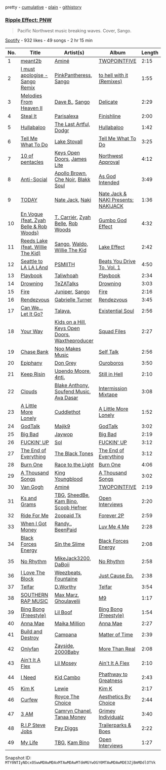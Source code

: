 pretty - [cumulative](/playlists/cumulative/37i9dQZF1DWVKZ0Z9y3Qew.md) - [plain](/playlists/plain/37i9dQZF1DWVKZ0Z9y3Qew) - [githistory](https://github.githistory.xyz/mackorone/spotify-playlist-archive/blob/main/playlists/plain/37i9dQZF1DWVKZ0Z9y3Qew)

### [Ripple Effect: PNW](https://open.spotify.com/playlist/37i9dQZF1DWVKZ0Z9y3Qew)

> Pacific Northwest music breaking waves\. Cover, Sango.

[Spotify](https://open.spotify.com/user/spotify) - 932 likes - 49 songs - 2 hr 15 min

| No. | Title | Artist(s) | Album | Length |
|---|---|---|---|---|
| 1 | [meant2b](https://open.spotify.com/track/07Q0PGsNl7xgqB6sjHvzYu) | [Aminé](https://open.spotify.com/artist/3Gm5F95VdRxW3mqCn8RPBJ) | [TWOPOINTFIVE](https://open.spotify.com/album/0KkHzH0uia9zwPbrCbS6NY) | 2:15 |
| 2 | [I must apologise \- Sango Remix](https://open.spotify.com/track/27XMzUYqMgk1GLpJ360eaH) | [PinkPantheress](https://open.spotify.com/artist/78rUTD7y6Cy67W1RVzYs7t), [Sango](https://open.spotify.com/artist/0P8O2tgFwGDTSauprJthJI) | [to hell with it \(Remixes\)](https://open.spotify.com/album/3KP55PNM7vdlrIm1LavDzb) | 1:55 |
| 3 | [Melodies From Heaven II](https://open.spotify.com/track/4oPZjTQ38znjiyEpzYIcBj) | [Dave B.](https://open.spotify.com/artist/5bfqwcEcRrMhtY9smw3IeJ), [Sango](https://open.spotify.com/artist/7e3FtKBIPLrIVm8g1FJMVg) | [Delicate](https://open.spotify.com/album/1YskRgLMFxj4jWLssCokDQ) | 2:29 |
| 4 | [Steal It](https://open.spotify.com/track/5gB8CIwHEWRUM7OuIrnspd) | [Parisalexa](https://open.spotify.com/artist/7CZXfBcIhQ2dPEqk3N74vV) | [Finishline](https://open.spotify.com/album/5hRPVy4NX8aS7v9aNlrjNz) | 2:00 |
| 5 | [Hullabaloo](https://open.spotify.com/track/1zew16SiipS0aoEnnfyXtx) | [The Last Artful, Dodgr](https://open.spotify.com/artist/6jpOOrGFSWdHx6leHfU54n) | [Hullabaloo](https://open.spotify.com/album/4WfAFQDRh8VNYDVp6H2wIf) | 1:42 |
| 6 | [Tell Me What To Do](https://open.spotify.com/track/3kqk3kfgy6ENe1Y6YdrJVH) | [Lake Stovall](https://open.spotify.com/artist/1EEuN5YJWn70WP9YkfW38X) | [Tell Me What To Do](https://open.spotify.com/album/0dv69CwaPecupmMpu0cocl) | 3:25 |
| 7 | [10 of pentacles](https://open.spotify.com/track/4DTdcyJ3PfVo1O0motB8G1) | [Keys Open Doors](https://open.spotify.com/artist/17VWSnuIuvdgNkBgIBC0jp), [James Lite](https://open.spotify.com/artist/68TMxp37J6JBHs4n9dAGhI) | [Northwest Approval](https://open.spotify.com/album/3SBOL8IpRVTZlqqp2A1R4d) | 4:12 |
| 8 | [Anti\-Social](https://open.spotify.com/track/1WydtZgDwzXHUHrXXM64mp) | [Apollo Brown](https://open.spotify.com/artist/151BUVKmiB9rHDjIkgbeVE), [Che Noir](https://open.spotify.com/artist/6fXIxRAaELsPMPhSkuV54J), [Blakk Soul](https://open.spotify.com/artist/0gZgdRddDWYxFHUf1BX89S) | [As God Intended](https://open.spotify.com/album/7jws8jyywKHkSGtRKIyfCB) | 3:49 |
| 9 | [TODAY](https://open.spotify.com/track/4QcV9awFLXlQ84q3p0Lt3x) | [Nate Jack](https://open.spotify.com/artist/6ugTHYOnYPh1MBtcenHmhv), [Naki](https://open.spotify.com/artist/7DMy0UtwaZSFBYW89KJNpV) | [Nate Jack & NAKI Presents: NAKIJACK](https://open.spotify.com/album/4iveLSCxxJv5CYSSzg3S76) | 1:36 |
| 10 | [En Vogue \(feat\. Zyah Belle & Rob Woods\)](https://open.spotify.com/track/4F3EvOrz76oGvYpsJPqUea) | [T\. Carriér](https://open.spotify.com/artist/1b4rpO5nqdnwBlLppm4Fw6), [Zyah Belle](https://open.spotify.com/artist/09q46aTaAsSGoLID49Y6Sx), [Rob Woods](https://open.spotify.com/artist/3x23zw8eiluAsG39Ms52NI) | [Gumbo God Effect](https://open.spotify.com/album/76ZmnMSHjnBSLBiWLB1xZ6) | 4:32 |
| 11 | [Reeds Lake \(feat\. Willie The Kid\)](https://open.spotify.com/track/6mUslxAaUSfH2qMnGK7cwz) | [Sango](https://open.spotify.com/artist/7e3FtKBIPLrIVm8g1FJMVg), [Waldo](https://open.spotify.com/artist/0QyJDdX61vOFda8pXrgp0g), [Willie The Kid](https://open.spotify.com/artist/0hZvVmOluFCV1ZjvvqtRB6) | [Lake Effect](https://open.spotify.com/album/7fTtu9sgk0i9JrTmYroZWS) | 2:42 |
| 12 | [Seattle to LA LA LAnd](https://open.spotify.com/track/0WwCasZvi4DNNs1rynbBtY) | [PSMIITH](https://open.spotify.com/artist/0moT4uRERSf74MrT0X48CG) | [Beats You Drive To, Vol\. 1](https://open.spotify.com/album/7eiWJIjflzDPpSKde5QbpS) | 4:50 |
| 13 | [Playbook](https://open.spotify.com/track/2WPR0m3g2kymZ7MaLZuyH3) | [Taliwhoah](https://open.spotify.com/artist/69SXADQsOhdGkhPGslLhBT) | [Playbook](https://open.spotify.com/album/6kHOlz3Wru8DVc7znVtmfa) | 2:34 |
| 14 | [Drowning](https://open.spotify.com/track/3WN9DfCxQRzAN1ZqQcv2W8) | [TeZATalks](https://open.spotify.com/artist/6olAhxDEja5fYKEHF6tA2W) | [Drowning](https://open.spotify.com/album/4rg9WvmBE3TLWfJhQQjFH9) | 3:03 |
| 15 | [Fire](https://open.spotify.com/track/2H4uSHGHRwmye5AAsycdOv) | [Juniper](https://open.spotify.com/artist/3h55d9cBydMk3jlDfMu1rN), [Sango](https://open.spotify.com/artist/7e3FtKBIPLrIVm8g1FJMVg) | [Fire](https://open.spotify.com/album/4rbFqaLd2gRytJuQU2zVjT) | 2:16 |
| 16 | [Rendezvous](https://open.spotify.com/track/379Ez7GiZmJxxcGvf15MDh) | [Gabrielle Turner](https://open.spotify.com/artist/4G8Md3LTenlMi8fmUr6GC2) | [Rendezvous](https://open.spotify.com/album/2mNvSN1JGsNM61WlF5xMSm) | 3:45 |
| 17 | [Can We..\. Let It Go?](https://open.spotify.com/track/1Nv9k3HwaZ8Utd7J4PPkNa) | [Talaya.](https://open.spotify.com/artist/5NLhWCjcejwt2TJa2lfxXG) | [Existential Soul](https://open.spotify.com/album/2TAZLneMRb75WOilAiyGwZ) | 2:56 |
| 18 | [Your Way](https://open.spotify.com/track/1nJ0cDbmOAmEBxdwIUyiFe) | [Kids on a Hill](https://open.spotify.com/artist/7mwjC1c3baXyeVo31FvnYn), [Keys Open Doors](https://open.spotify.com/artist/17VWSnuIuvdgNkBgIBC0jp), [Waxtheproducer](https://open.spotify.com/artist/38CaNrjtL23xeme96PHJ8F) | [Squad Files](https://open.spotify.com/album/6pk7ieVWjW57pXhiOkTiAA) | 2:27 |
| 19 | [Chase Bank](https://open.spotify.com/track/2q6XtS6NqCspPw8GlyzMuZ) | [Noo Makes Music](https://open.spotify.com/artist/2KAsaB5JXVQcoVQ59Dj3Wa) | [Self Talk](https://open.spotify.com/album/4quM32A66WQ4qLrRuKQc0s) | 2:56 |
| 20 | [Epiphany](https://open.spotify.com/track/7dy8BLHXymlzybb3ilMnO0) | [Don Grey](https://open.spotify.com/artist/1YiKDQCVj79AZeBjenStlP) | [Ouroboros](https://open.spotify.com/album/4tAfeBqLvvA9DR79EG8zOZ) | 3:50 |
| 21 | [Keep Risin](https://open.spotify.com/track/2OIPiaQLW6tl9L5GXIw0Qp) | [Upendo Moore](https://open.spotify.com/artist/0dL24uV89YAqi6Dd8puNdj), [4nti.](https://open.spotify.com/artist/7t7QjpE8ZyifcCHdSuebge) | [Still in Hell](https://open.spotify.com/album/0rklWWyxT77gCgfkjkcyOw) | 2:10 |
| 22 | [Clouds](https://open.spotify.com/track/1ZCux7SveZXciiZ6OtFaoo) | [Blake Anthony](https://open.spotify.com/artist/79GLPoynz70rIoWB4ErgBb), [Soufend Music](https://open.spotify.com/artist/6fuB7huYca6HoKkhDc9Alm), [Ava Dasar](https://open.spotify.com/artist/5FhH51Qp30VhG4z6H1PoHQ) | [Intermission Mixtape](https://open.spotify.com/album/0gTyIRuoLvVOLmk5dbVnDV) | 3:08 |
| 23 | [A Little More Lonely](https://open.spotify.com/track/1lQk2AThRteuNeWsu8ZsjJ) | [Cuddlethot](https://open.spotify.com/artist/5mywKOLvF3FARcsATjuWkz) | [A Little More Lonely](https://open.spotify.com/album/6slermiCRE1lazhaWnrHpU) | 1:52 |
| 24 | [GodTalk](https://open.spotify.com/track/6MS4bUiIytD9C1gl1aiP9c) | [Majik9](https://open.spotify.com/artist/13iLsHLvOmOCA21NJ8s3LH) | [GodTalk](https://open.spotify.com/album/2VtNjOwSVXEUB9E48NF3mT) | 3:02 |
| 25 | [Big Bad](https://open.spotify.com/track/30avbfWF8K8ZodTwNHTLog) | [Jaywop](https://open.spotify.com/artist/7LHBUDRMoLWz3aw9H3YSb9) | [Big Bad](https://open.spotify.com/album/3SdXl8XvFzao6wtlKXD0uR) | 2:19 |
| 26 | [FUCKIN' UP](https://open.spotify.com/track/44xPebK5giaVdci7dV2oMX) | [Sol](https://open.spotify.com/artist/5mYS4mPFCpxvQwGU8rT43a) | [FUCKIN' UP](https://open.spotify.com/album/4uxryL3aigbpSFqIXYygHH) | 3:12 |
| 27 | [The End of Everything](https://open.spotify.com/track/6SreBgCfAnanO7vnfrsaW9) | [The Black Tones](https://open.spotify.com/artist/756gZe3CRrsmKQGhCTmQ5J) | [The End of Everything](https://open.spotify.com/album/3oLfa8sX1YZvkJBaz9C5z7) | 3:12 |
| 28 | [Burn One](https://open.spotify.com/track/2qGlDJE66U1CdcU3hyCyvt) | [Race to the Light](https://open.spotify.com/artist/573ZSPa4aEfEvesJmVtKsV) | [Burn One](https://open.spotify.com/album/7BSreoQ029fflL9MRf8J9z) | 4:06 |
| 29 | [A Thousand Songs](https://open.spotify.com/track/2de5f1ewjII903uDAYhYJz) | [King Youngblood](https://open.spotify.com/artist/0rkFwrt6d0qf3UTpaURtTj) | [A Thousand Songs](https://open.spotify.com/album/4dkXkfAg94bp3bcCwE5NHY) | 3:02 |
| 30 | [Van Gogh](https://open.spotify.com/track/120aGs0VN4gx3Xj9Yo26M8) | [Aminé](https://open.spotify.com/artist/3Gm5F95VdRxW3mqCn8RPBJ) | [TWOPOINTFIVE](https://open.spotify.com/album/0KkHzH0uia9zwPbrCbS6NY) | 2:19 |
| 31 | [Ks and Grams](https://open.spotify.com/track/5cz4UAD1R4urxmdzW2hJQm) | [TBG](https://open.spotify.com/artist/2tYeKxqb14B4FAHgplnU4y), [SheedBe](https://open.spotify.com/artist/7jJiqutE7HkYZRyrHKgo96), [Kam Bino](https://open.spotify.com/artist/5ii4IIoDVWOPR0wu9ytGju), [Scoob Hefner](https://open.spotify.com/artist/7aWZJfTFhoMgsCDQp9khJP) | [Open Interviews](https://open.spotify.com/album/0DdeAwEIaQUdIzBKYEsJzd) | 2:20 |
| 32 | [Ride For Me](https://open.spotify.com/track/42K1iFo2IwjOxwG8p8YYmT) | [2oopaid Tk](https://open.spotify.com/artist/40x1DEUDHXochsWT1WeNcx) | [Forever 2P](https://open.spotify.com/album/5jxz5CqGboUuVKHPa9G5RN) | 2:59 |
| 33 | [When I Got Money](https://open.spotify.com/track/2CCADqYpdnt4xlPSs7KfQ0) | [Randy.](https://open.spotify.com/artist/4fYMkGUGVHmWqZqorrWSjL), [BeenPaid](https://open.spotify.com/artist/3Ewou9CjN8pHLJEFwl3Lps) | [Luv Me 4 Me](https://open.spotify.com/album/51px7cdCCciKtfkvb9iKu1) | 2:28 |
| 34 | [Black Forces Energy](https://open.spotify.com/track/1kfgwfxxZxZ1nDwezmYI8o) | [Sin the Slime](https://open.spotify.com/artist/6lqQsGazrr55PUIht4OREF) | [Black Forces Energy](https://open.spotify.com/album/26pR1KphOHpoeOJsWqtMSP) | 2:08 |
| 35 | [No Rhythm](https://open.spotify.com/track/6rVx734V2JbkbTmu4pAJs2) | [MikeJack3200](https://open.spotify.com/artist/1DsOlo169ovaAx19956vOb), [DaBoii](https://open.spotify.com/artist/1R4jDezcLcFxrJ9PHNrbG0) | [No Rhythm](https://open.spotify.com/album/2XH1Y9HQthd1USkXAzQ1Xm) | 2:58 |
| 36 | [I Love The Block](https://open.spotify.com/track/1T2QWJ1iwqYi8o87zoaNvT) | [Weezbeats](https://open.spotify.com/artist/5MYdQu2vcSlNUbYWZoTvYh), [Fountaine](https://open.spotify.com/artist/1B5fkMxWxc9A7joAcguqQT) | [Just Cause Ep.](https://open.spotify.com/album/4lkvGiKZej67WzPAnaBYY4) | 2:38 |
| 37 | [Telfar](https://open.spotify.com/track/7yRplFHiYyqx9PzFgcTMXw) | [D.Worthy](https://open.spotify.com/artist/3erKONJnV1kHT5ksWJLR7y) | [Telfar](https://open.spotify.com/album/3FWdKw77NjYhwrWlrPsAjz) | 3:54 |
| 38 | [SOUTHERN RAP MUSIC](https://open.spotify.com/track/0QQFtTuepJ8lsjByj2xCL1) | [Max Marz](https://open.spotify.com/artist/4fKDnAyOiVw2oKUD82Cqjb), [Ghoulavelii](https://open.spotify.com/artist/6nwEYQKFXGAKvwnUqZUd52) | [M9](https://open.spotify.com/album/7CXSDCS8Mhpxyd8plyzmRp) | 1:17 |
| 39 | [Bing Bong \(Freestyle\)](https://open.spotify.com/track/0ycSVYl39OoMMeq0xQAbjI) | [Lil Boof](https://open.spotify.com/artist/5F0TXqGLk4v8EAe0TZq0XC) | [Bing Bong \(Freestyle\)](https://open.spotify.com/album/07fTyhGLKNOXoCXmqT5Rsz) | 1:54 |
| 40 | [Anna Mae](https://open.spotify.com/track/6jLv91MULwexA5OOjkg2vA) | [Maika Million](https://open.spotify.com/artist/550nfGDwq7E0lxtarPhp2j) | [Anna Mae](https://open.spotify.com/album/0YMscNsYWv29sxxLfVIcOy) | 2:27 |
| 41 | [Build and Destroy](https://open.spotify.com/track/10kArEkhrwbjzsNXjuCt6Q) | [Campana](https://open.spotify.com/artist/2364ipmlSnhR9dgygYHkqu) | [Matter of Time](https://open.spotify.com/album/3Bjf4MdqiQodzhkyQhVIb1) | 2:39 |
| 42 | [Onlyfan](https://open.spotify.com/track/0uA7dQ8hTQIeVp0fKInvGL) | [Zayside](https://open.spotify.com/artist/4aV8heTQhaNF3snGZfc6rs), [2000Baby](https://open.spotify.com/artist/14ypVw4JN4L4CE9L8YoDt1) | [More Than Real](https://open.spotify.com/album/5D7gEeRRTMGxGy4ynSdOr9) | 2:08 |
| 43 | [Ain't It A Flex](https://open.spotify.com/track/0kUjUHRKpEoKYoE8J31rlT) | [Lil Mosey](https://open.spotify.com/artist/5zctI4wO9XSKS8XwcnqEHk) | [Ain't It A Flex](https://open.spotify.com/album/1KEy4tsPREPUkjqGEXPdoE) | 2:10 |
| 44 | [I Need](https://open.spotify.com/track/3DJ7JSgGzGvZdyiZMd2g8Z) | [Kid Cambo](https://open.spotify.com/artist/4n9wn5OJVBp96xO2cAqVDf) | [Phathway to Greatness](https://open.spotify.com/album/4tuWSTp3OfCMtgLJ3zMetL) | 2:43 |
| 45 | [Kim K](https://open.spotify.com/track/0DsxOZuFeeegEbXWc7pV8N) | [Lewie](https://open.spotify.com/artist/7tvCXmeh7MlNtmfKMN2H8Q) | [Kim K](https://open.spotify.com/album/2eGqCgEIIaFnRXk2aGdzd7) | 2:17 |
| 46 | [Curfew](https://open.spotify.com/track/4VnEKKCBOk58uoj1N1Hydp) | [Royce The Choice](https://open.spotify.com/artist/0IUBTnweyOMhLh7dcNbJ0g) | [Aesthetics By Choice](https://open.spotify.com/album/6K4zjSM5kQUgsXF7Ht7GaN) | 2:44 |
| 47 | [3 AM](https://open.spotify.com/track/1TGpYDKVwNfeEzAMOKtuUC) | [Camryn Chanel](https://open.spotify.com/artist/5YcmY90YWB3ZUPk9cjHgrT), [Tanaa Money](https://open.spotify.com/artist/1j53LXPSazhe0oLSic9EN6) | [Grimey Individualz](https://open.spotify.com/album/5rbhGbUBPV3HgckuYK4uWf) | 3:40 |
| 48 | [R.I.P Steve Jobs](https://open.spotify.com/track/2sELpB6NUaB0pr2sRuNaV5) | [Pay Diggs](https://open.spotify.com/artist/22f0XeLhO28eC2SrFYqFGF) | [Trailerparks & Boes](https://open.spotify.com/album/3SJm70tWdQ0ScT1lOcMuzT) | 2:22 |
| 49 | [My Life](https://open.spotify.com/track/5t9dfm33C13XSy4XBSQqwD) | [TBG](https://open.spotify.com/artist/2tYeKxqb14B4FAHgplnU4y), [Kam Bino](https://open.spotify.com/artist/5ii4IIoDVWOPR0wu9ytGju) | [Open Interviews](https://open.spotify.com/album/0DdeAwEIaQUdIzBKYEsJzd) | 1:27 |

Snapshot ID: `MTY0NTIyNDcxOSwwMDAwMDAxMTAwMDAwMTdmMGYwOGY0MTAwMDAwMDE3ZjBmMDdlOTVk`